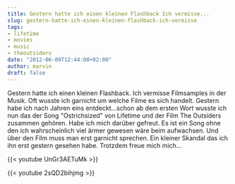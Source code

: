 ```yaml
---
title: Gestern hatte ich einen kleinen Flashback Ich vermisse...
slug: gestern-hatte-ich-einen-kleinen-flashback-ich-vermisse
tags:
- lifetime
- movies
- music
- theoutsiders
date: "2012-06-09T12:44:00+02:00"
author: marvin
draft: false
---
```

Gestern hatte ich einen kleinen Flashback. Ich vermisse Filmsamples in
der Musik. Oft wusste ich garnicht um welche Filme es sich handelt.
Gestern habe ich nach Jahren eins entdeckt...schon ab dem ersten Wort
wusste ich nun das der Song "Ostrichsized" von Lifetime und der Film The
Outsiders zusammen gehören. Habe ich mich darüber gefreut. Es ist ein
Song ohne den ich wahrscheinlich viel ärmer gewesen wäre beim
aufwachsen. Und über den Film muss man erst garnicht sprechen. Ein
kleiner Skandal das ich ihn erst gestern gesehen habe. Trotzdem freue
mich mich...

{{< youtube UnGr3AETuMk >}}

{{< youtube 2sQD2bihjmg >}}